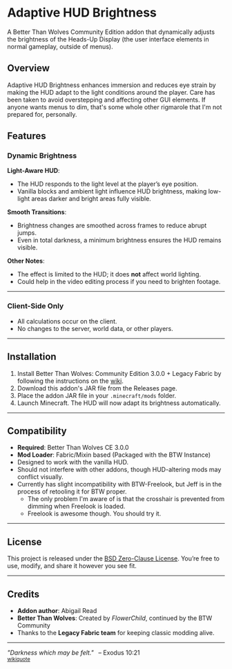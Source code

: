 # Adaptive HUD Brightness

A Better Than Wolves Community Edition addon that dynamically adjusts the brightness of the Heads-Up Display (the user interface elements in normal gameplay, outside of menus).

## Overview

Adaptive HUD Brightness enhances immersion and reduces eye strain by making the HUD adapt to the light conditions around the player.
Care has been taken to avoid overstepping and affecting other GUI elements.  If anyone wants menus to dim, that's some whole other rigmarole that I'm not prepared for, personally.

## Features

### Dynamic Brightness

**Light-Aware HUD**:

* The HUD responds to the light level at the player’s eye position.
* Vanilla blocks and ambient light influence HUD brightness, making low-light areas darker and bright areas fully visible.

**Smooth Transitions**:

* Brightness changes are smoothed across frames to reduce abrupt jumps.
* Even in total darkness, a minimum brightness ensures the HUD remains visible.

**Other Notes**:

* The effect is limited to the HUD; it does **not** affect world lighting.
* Could help in the video editing process if you need to brighten footage.

---

### Client-Side Only

* All calculations occur on the client.
* No changes to the server, world data, or other players.

---

## Installation

1. Install Better Than Wolves: Community Edition 3.0.0 + Legacy Fabric by following the instructions on the [wiki](https://wiki.btwce.com/view/3.0.0_Beta).
2. Download this addon's JAR file from the Releases page.
3. Place the addon JAR file in your `.minecraft/mods` folder.
4. Launch Minecraft. The HUD will now adapt its brightness automatically.

---

## Compatibility

* **Required**: Better Than Wolves CE 3.0.0
* **Mod Loader**: Fabric/Mixin based (Packaged with the BTW Instance)
* Designed to work with the vanilla HUD.
* Should not interfere with other addons, though HUD-altering mods may conflict visually.
* Currently has slight incompatibility with BTW-Freelook, but Jeff is in the process of retooling it for BTW proper.
  * The only problem I'm aware of is that the crosshair is prevented from dimming when Freelook is loaded.
  * Freelook is awesome though.  You should try it.

---

## License

This project is released under the [BSD Zero-Clause License](LICENSE).
You’re free to use, modify, and share it however you see fit.

---

## Credits

* **Addon author**: Abigail Read
* **Better Than Wolves**: Created by *FlowerChild*, continued by the BTW Community
* Thanks to the **Legacy Fabric team** for keeping classic modding alive.

---

*"Darkness which may be felt."*  – Exodus 10:21 </br><small>[wikiquote](https://en.wikiquote.org/wiki/Darkness)</small>